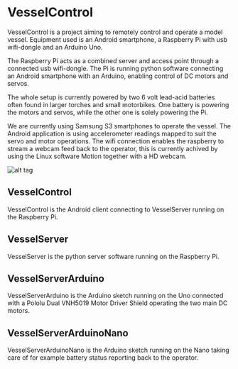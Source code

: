 <h1>VesselControl</h1>

VesselControl is a project aiming to remotely control and operate a model vessel. Equipment used is an Android smartphone, a Raspberry Pi with usb wifi-dongle and an Arduino Uno.

The Raspberry Pi acts as a combined server and access point through a connected usb wifi-dongle. 
The Pi is running python software connecting an Android smartphone with an Arduino, enabling control of DC motors and servos.

The whole setup is currently powered by two 6 volt lead-acid batteries often found in larger torches and small motorbikes. One battery is powering the motors and servos, while the other one is solely powering the Pi.

We are currently using Samsung S3 smartphones to operate the vessel. The Android application is using accelerometer readings mapped to suit the servo and motor operations.
The wifi connection enables the raspberry to stream a webcam feed back to the operator, this is currently achived by using the Linux software Motion together with a HD webcam.

![alt tag](https://raw.github.com/JoarSvensson/VesselControl/master/Diagrams/vesselcontrol_overview.png)

<h2>VesselControl</h2>
VesselControl is the Android client connecting to VesselServer running on the Raspberry Pi.

<h2>VesselServer</h2>
VesselServer is the python server software running on the Raspberry Pi.

<h2>VesselServerArduino</h2>
VesselServerArduino is the Arduino sketch running on the Uno connected with a Pololu Dual VNH5019 Motor Driver Shield operating the two main DC motors.

<h2>VesselServerArduinoNano</h2>
VesselServerArduinoNano is the Arduino sketch running on the Nano taking care of for example battery status reporting back to the operator.

